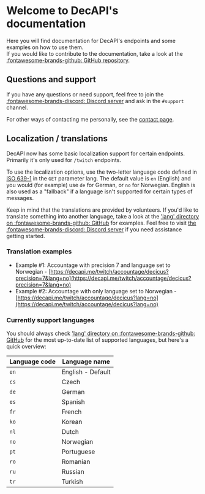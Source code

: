 # Welcome to DecAPI's documentation

Here you will find documentation for DecAPI's endpoints and some examples on how to use them.  
If you would like to contribute to the documentation, take a look at the [:fontawesome-brands-github: GitHub repository](https://github.com/Decicus/DecAPI-Docs).

## Questions and support

If you have any questions or need support, feel free to join the [:fontawesome-brands-discord: Discord server][Discord] and ask in the `#support` channel.

For other ways of contacting me personally, see the [contact page](contact.md).

## Localization / translations

DecAPI now has some basic localization support for certain endpoints. Primarily it's only used for `/twitch` endpoints.

To use the localization options, use the two-letter language code defined in [ISO 639-1](https://en.wikipedia.org/wiki/List_of_ISO_639-1_codes) in the `GET` parameter lang. The default value is `en` (English) and you would (for example) use `de` for German, or `no` for Norwegian. English is also used as a "fallback" if a language isn't supported for certain types of messages.

Keep in mind that the translations are provided by volunteers. If you'd like to translate something into another language, take a look at the ['lang' directory on :fontawesome-brands-github: GitHub][GitHub-Lang-Dir] for examples. Feel free to visit [the :fontawesome-brands-discord: Discord server][Discord] if you need assistance getting started.

### Translation examples

- Example #1: Accountage with precision 7 and language set to Norwegian - [https://decapi.me/twitch/accountage/decicus?precision=7&lang=no](https://decapi.me/twitch/accountage/decicus?precision=7&lang=no)
- Example #2: Accountage with only language set to Norwegian - [https://decapi.me/twitch/accountage/decicus?lang=no](https://decapi.me/twitch/accountage/decicus?lang=no)

### Currently support languages

You should always check ['lang' directory on :fontawesome-brands-github: GitHub][GitHub-Lang-Dir] for the most up-to-date list of supported languages, but here's a quick overview:

| **Language code** | **Language name** |
| --- | --- |
| `en` | English - Default |
| `cs` | Czech |
| `de` | German |
| `es` | Spanish |
| `fr` | French |
| `ko` | Korean |
| `nl` | Dutch |
| `no` | Norwegian |
| `pt` | Portuguese |
| `ro` | Romanian |
| `ru` | Russian |
| `tr` | Turkish |

[Discord]: https://decapi.link/discord
[GitHub-Lang-Dir]: https://github.com/Decicus/DecAPI/tree/master/resources/lang